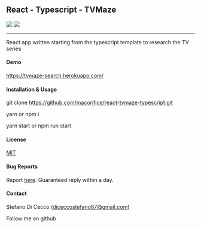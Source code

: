 ## React - Typescript - TVMaze



[![](https://img.shields.io/badge/Typescript-~3.7.2-blue>)](https://it.reactjs.org/) [![](https://img.shields.io/badge/React-^16.13.1-green>)](https://material-ui.com/)
****



React app written starting from the typescript template to research the TV series

#### Demo
https://tvmaze-search.herokuapp.com/

#### Installation & Usage
git clone https://github.com/macorifice/react-tvmaze-typescript.git

yarn or npm i

yarn start or npm run start

#### License
[MIT](https://choosealicense.com/licenses/mit/)

#### Bug Reports
Report [here](https://github.com/macorifice/react-tvmaze-typescript/issues). 
Guaranteed reply within a day.

#### Contact
Stefano Di Cecco (diceccostefano87@gmail.com)

Follow me on github